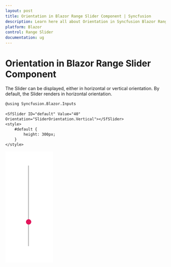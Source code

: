 ```yaml
---
layout: post
title: Orientation in Blazor Range Slider Component | Syncfusion
description: Learn here all about Orientation in Syncfusion Blazor Range Slider component and more.
platform: Blazor
control: Range Slider
documentation: ug
---
```


# Orientation in Blazor Range Slider Component

The Slider can be displayed, either in horizontal or vertical orientation. By default, the Slider renders in horizontal orientation.

```cshtml
@using Syncfusion.Blazor.Inputs

<SfSlider ID="default" Value="40" Orientation="SliderOrientation.Vertical"></SfSlider>
<style>
    #default {
        height: 300px;
    }
</style>
```

![Blazor - Slider - Orientation](images/slider-orientation.png)